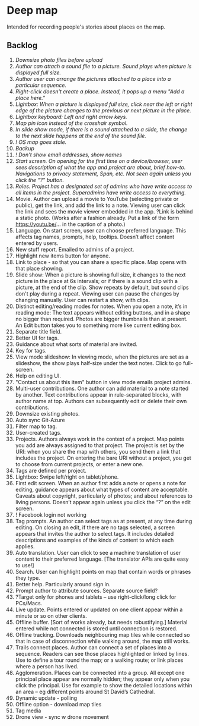 # Deep map

Intended for recording people's stories about places on the map.

## Backlog

1.  *Downsize photo files before upload*
2.	*Author can attach a sound file to a picture. Sound plays when picture is displayed full size.*
3.	*Author user can arrange the pictures attached to a place into a particular sequence.*
4.	*Right-click doesn't create a place. Instead, it pops up a menu "Add a place here."*
5.	*Lightbox: When a picture is displayed full size, click near the left or right edge of the picture changes to the previous or next picture in the place.*
6.	*Lightbox keyboard: Left and right arrow keys.*
26.	*Map pin icon instead of the crosshair symbol.*
7.	*In slide show mode, if there is a sound attached to a slide, the change to the next slide happens at the end of the sound file.*
8.  *! OS map goes stale.*
8.  *Backup*
8.  *! Don't show email addresses, show names*
8.	*Start screen. On opening for the first time on a device/browser, user sees description of what the app and project are about, brief how-to. Navigations to privacy statement, Span, etc. Not seen again unless you click the “?” button.*
8. *Roles. Project has a designated set of admins who have write access to all items in the project. Superadmins have write access to everything.*
12. Movie. Author can upload a movie to YouTube (selecting private or public), get the link, and add the link to a note. Viewing user can click the link and sees the movie viewer embedded in the app. ?Link is behind a static photo. (Works after a fashion already. Put a link of the form https://youtu.be/... in the caption of a photo.)
20.	Language. On start screen, user can choose preferred language. This affects tag names, prompts, help, tooltips. Doesn’t affect content entered by users. 
8. New stuff report. Emailed to admins of a project. 
8. Highlight new items button for anyone.
8. Link to place - so that you can share a specific place. Map opens with that place showing.
11.	Slide show: When a picture is showing full size, it changes to the next picture in the place at 6s intervals; or if there is a sound clip with a picture, at the end of the clip. Show repeats by default, but sound clips don't play during a repeat. Viewing user can pause the changes by changing manually. User can restart a show, with clips.
9.	Distinct editing/reading modes for notes. When you open a note, it’s in reading mode: The text appears without editing buttons, and in a shape no bigger than required. Photos are bigger thumbnails than at present. An Edit button takes you to something more like current editing box.
8. Separate title field.
41. Better UI for tags.
8. Guidance about what sorts of material are invited.
42. Key for tags.
10.	View mode slideshow: In viewing mode, when the pictures are set as a slideshow, the show plays half-size under the text notes. Click to go full-screen.
10. Help on editing UI.
8. "Contact us about this item" button in view mode emails project admins.
24.	Multi-user contributions. One author can add material to a note started by another. Text contributions appear in rule-separated blocks, with author name at top. Authors can subsequently edit or delete their own contributions. 
13.	Downsize existing photos.
14.	Auto sync Git-Azure
14. Filter map to tag.
14. User-created tags.
15.	Projects. Authors always work in the context of a project. Map points you add are always assigned to that project. The project is set by the URI: when you share the map with others, you send them a link that includes the project. On entering the bare URI without a project, you get to choose from current projects, or enter a new one.
15. Tags are defined per project.
16.	Lightbox: Swipe left/right on tablet/phone.
17.	First edit screen. When an author first adds a note or opens a note for editing, guidance appears about what types of content are acceptable. Caveats about copyright, particularly of photos; and about references to living persons. Doesn’t appear again unless you click the “?” on the edit screen.
18.	! Facebook login not working
19.	Tag prompts. An author can select tags as at present, at any time during editing. On closing an edit, if there are no tags selected, a screen appears that invites the author to select tags. It includes detailed descriptions and examples of the kinds of content to which each applies. 
21.	Auto translation. User can click to see a machine translation of user content to their preferred language. [The translator APIs are quite easy to use!]
22.	Search. User can highlight points on map that contain words or phrases they type.
23.	Better help. Particularly around sign in.
25.	Prompt author to attribute sources. Separate source field? 
27.	?Target only for phones and tablets – use right-click/long click for PCs/Macs.
28.	Live update. Points entered or updated on one client appear within a minute or so on other clients.
30.	Offline buffer. [Sort of works already, but needs robustifying.] Material entered while not connected is stored until connection is restored.
31.	Offline tracking. Downloads neighbouring map tiles while connected so that in case of disconnection while walking around, the map still works.
32.	Trails connect places. Author can connect a set of places into a sequence. Readers can see those places highlighted or linked by lines. Use to define a tour round the map; or a walking route; or link places where a person has lived.
33.	Agglomeration. Places can be connected into a group. All except one principal place appear are normally hidden; they appear only when you click the principal. Use for example to show the detailed locations within an area – eg different points around St David’s Cathedral.
34. Dynamic update - polling
35. Offline option - download map tiles
36. Tag media
37. Drone view - sync w drone movement
